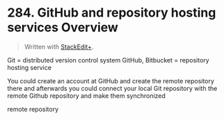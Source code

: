 # 284. GitHub and repository hosting services Overview


> Written with [StackEdit+](https://stackedit.net/).


Git = distributed version control system
GitHub, Bitbucket = repository hosting service

You could create an account at GitHub and create the remote repository there and afterwards you could connect your local Git repository  with the remote Github repository and make them synchronized

remote repository 


<!--stackedit_data:
eyJoaXN0b3J5IjpbMjgyMjYxMjVdfQ==
-->